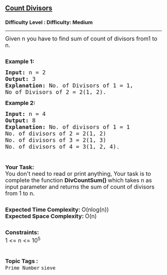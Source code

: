 <h2><a href="https://www.geeksforgeeks.org/problems/james-bond-and-divisors5539/1?page=3&difficulty=Medium&status=unsolved&sortBy=submissions">Count Divisors</a></h2><h3>Difficulty Level : Difficulty: Medium</h3><hr><div class="problems_problem_content__Xm_eO"><p><span style="font-size:18px">Given n you have to find sum of count of divisors from1 to n.</span><br>
&nbsp;</p>

<p><span style="font-size:18px"><strong>Example 1:</strong></span></p>

<pre><span style="font-size:18px"><strong>Input: </strong>n = 2
<strong>Output: </strong>3
<strong>Explanation: </strong>No. of Divisors of 1 = 1,
No of Divisors of 2 = 2(1, 2).</span>
</pre>

<p><span style="font-size:18px"><strong>Example 2:</strong></span></p>

<pre><span style="font-size:18px"><strong>Input: </strong>n = 4
<strong>Output: </strong>8
<strong>Explanation: </strong>No. of divisors of 1 = 1
No. of divisors of 2 = 2(1, 2)
No. of divisors of 3 = 2(1, 3)
No. of divisors of 4 = 3(1, 2, 4).</span>
</pre>

<p>&nbsp;</p>

<p><span style="font-size:18px"><strong>Your Task:</strong><br>
You don't need to read or print anything, Your task is to complete the function&nbsp;<strong>DivCountSum()&nbsp;</strong>which takes n as input parameter and returns the sum of count of divisors from 1 to n.</span><br>
&nbsp;</p>

<p><span style="font-size:18px"><strong>Expected Time Complexity:&nbsp;</strong>O(nlog(n))<br>
<strong>Expected Space Complexity:&nbsp;</strong>O(n)</span><br>
&nbsp;</p>

<p><span style="font-size:18px"><strong>Constraints:</strong><br>
1 &lt;= n &lt;= 10<sup>5</sup></span></p>
</div><br><p><span style=font-size:18px><strong>Topic Tags : </strong><br><code>Prime Number</code>&nbsp;<code>sieve</code>&nbsp;